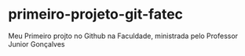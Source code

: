 # primeiro-projeto-git-fatec
Meu Primeiro projto no Github na Faculdade, ministrada pelo Professor Junior Gonçalves

    
